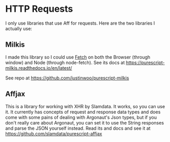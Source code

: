 # HTTP Requests

I only use libraries that use Aff for requests. Here are the two libraries I actually use:

## Milkis

I made this library so I could use [Fetch](https://developer.mozilla.org/en-US/docs/Web/API/Fetch_API/Using_Fetch) on both the Browser (through window) and Node (through node-fetch). See its docs at <https://purescript-milkis.readthedocs.io/en/latest/>

See repo at <https://github.com/justinwoo/purescript-milkis>

## Affjax

This is a library for working with XHR by Slamdata. It works, so you can use it. It currently has concepts of request and response data types and does come with some pains of dealing with Argonaut's Json types, but if you don't really care about Argonaut, you can set it to use the String responses and parse the JSON yourself instead. Read its and docs and see it at <https://github.com/slamdata/purescript-affjax>
